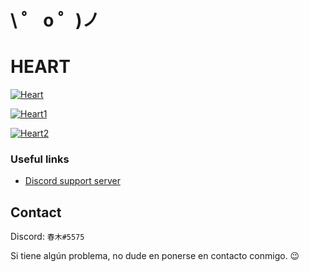 \ ゜ o ゜)ノ 
=====================
# HEART

[![Heart](https://cdn.Heart.bot/tutorial/docs-top.png)](https://nadeko.bot/)  
  
[![Heart1](https://cdn.Heart.bot/tutorial/docs-mid.png)](https://invite.nadeko.bot/)  
 
[![Heart2](https://cdn.Heart.bot/tutorial/docs-bot.png)](https://nadeko.bot/commands)

### Useful links
- [Discord support server](https://discord.gg/Ef2a6s5BKc)


## Contact
Discord: `春木#5575`

Si tiene algún problema, no dude en ponerse en contacto conmigo. 😉
